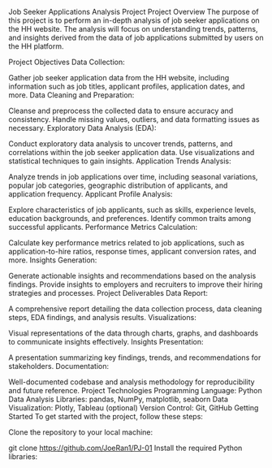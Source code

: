 Job Seeker Applications Analysis Project
Project Overview
The purpose of this project is to perform an in-depth analysis of job seeker applications on the HH website. The analysis will focus on understanding trends, patterns, and insights derived from the data of job applications submitted by users on the HH platform.

Project Objectives
Data Collection:

Gather job seeker application data from the HH website, including information such as job titles, applicant profiles, application dates, and more.
Data Cleaning and Preparation:

Cleanse and preprocess the collected data to ensure accuracy and consistency. Handle missing values, outliers, and data formatting issues as necessary.
Exploratory Data Analysis (EDA):

Conduct exploratory data analysis to uncover trends, patterns, and correlations within the job seeker application data. Use visualizations and statistical techniques to gain insights.
Application Trends Analysis:

Analyze trends in job applications over time, including seasonal variations, popular job categories, geographic distribution of applicants, and application frequency.
Applicant Profile Analysis:

Explore characteristics of job applicants, such as skills, experience levels, education backgrounds, and preferences. Identify common traits among successful applicants.
Performance Metrics Calculation:

Calculate key performance metrics related to job applications, such as application-to-hire ratios, response times, applicant conversion rates, and more.
Insights Generation:

Generate actionable insights and recommendations based on the analysis findings. Provide insights to employers and recruiters to improve their hiring strategies and processes.
Project Deliverables
Data Report:

A comprehensive report detailing the data collection process, data cleaning steps, EDA findings, and analysis results.
Visualizations:

Visual representations of the data through charts, graphs, and dashboards to communicate insights effectively.
Insights Presentation:

A presentation summarizing key findings, trends, and recommendations for stakeholders.
Documentation:

Well-documented codebase and analysis methodology for reproducibility and future reference.
Project Technologies
Programming Language: Python
Data Analysis Libraries: pandas, NumPy, matplotlib, seaborn
Data Visualization: Plotly, Tableau (optional)
Version Control: Git, GitHub
Getting Started
To get started with the project, follow these steps:

Clone the repository to your local machine:


git clone https://github.com/JoeRan1/PJ-01
Install the required Python libraries:

